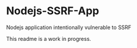 # Nodejs-SSRF-App
Nodejs application intentionally vulnerable to SSRF

This readme is a work in progress. 

